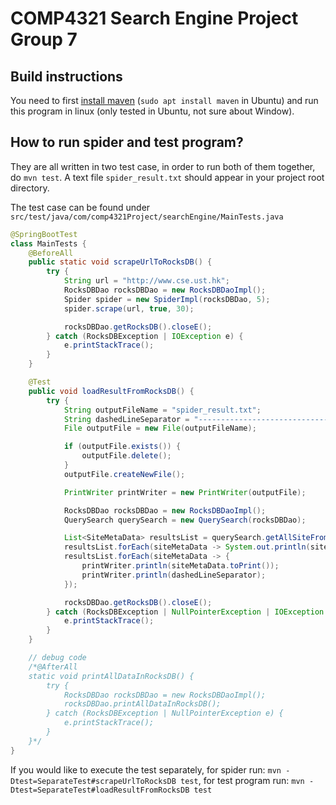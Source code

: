 # COMP4321 Search Engine Project Group 7

## Build instructions

You need to first [install maven](https://maven.apache.org/install.html) (`sudo apt install maven` in Ubuntu) and run this program in linux (only tested in Ubuntu, not sure about Window).

## How to run spider and test program?

They are all written in two test case, in order to run both of them together, do `mvn test`. A text file `spider_result.txt` should appear in your project root directory.

The test case can be found under `src/test/java/com/comp4321Project/searchEngine/MainTests.java`

```java
@SpringBootTest
class MainTests {
    @BeforeAll
    public static void scrapeUrlToRocksDB() {
        try {
            String url = "http://www.cse.ust.hk";
            RocksDBDao rocksDBDao = new RocksDBDaoImpl();
            Spider spider = new SpiderImpl(rocksDBDao, 5);
            spider.scrape(url, true, 30);

            rocksDBDao.getRocksDB().closeE();
        } catch (RocksDBException | IOException e) {
            e.printStackTrace();
        }
    }

    @Test
    public void loadResultFromRocksDB() {
        try {
            String outputFileName = "spider_result.txt";
            String dashedLineSeparator = "--------------------------------------------------------------------------";
            File outputFile = new File(outputFileName);

            if (outputFile.exists()) {
                outputFile.delete();
            }
            outputFile.createNewFile();

            PrintWriter printWriter = new PrintWriter(outputFile);

            RocksDBDao rocksDBDao = new RocksDBDaoImpl();
            QuerySearch querySearch = new QuerySearch(rocksDBDao);

            List<SiteMetaData> resultsList = querySearch.getAllSiteFromDB();
            resultsList.forEach(siteMetaData -> System.out.println(siteMetaData.toPrint()));
            resultsList.forEach(siteMetaData -> {
                printWriter.println(siteMetaData.toPrint());
                printWriter.println(dashedLineSeparator);
            });

            rocksDBDao.getRocksDB().closeE();
        } catch (RocksDBException | NullPointerException | IOException e) {
            e.printStackTrace();
        }
    }

    // debug code
    /*@AfterAll
    static void printAllDataInRocksDB() {
        try {
            RocksDBDao rocksDBDao = new RocksDBDaoImpl();
            rocksDBDao.printAllDataInRocksDB();
        } catch (RocksDBException | NullPointerException e) {
            e.printStackTrace();
        }
    }*/
}
```

If you would like to execute the test separately, for spider run: `mvn -Dtest=SeparateTest#scrapeUrlToRocksDB test`, 
for test program run: `mvn -Dtest=SeparateTest#loadResultFromRocksDB test` 
